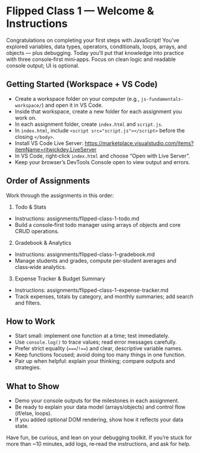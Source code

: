 # Flipped Class 1 — Welcome & Instructions

Congratulations on completing your first steps with JavaScript! You’ve explored variables, data types, operators, conditionals, loops, arrays, and objects — plus debugging. Today you’ll put that knowledge into practice with three console‑first mini‑apps. Focus on clean logic and readable console output; UI is optional.

## Getting Started (Workspace + VS Code)
- Create a workspace folder on your computer (e.g., `js-fundamentals-workspace/`) and open it in VS Code.
- Inside that workspace, create a new folder for each assignment you work on.
- In each assignment folder, create `index.html` and `script.js`.
- In `index.html`, include `<script src="script.js"></script>` before the closing `</body>`.
- Install VS Code Live Server: https://marketplace.visualstudio.com/items?itemName=ritwickdey.LiveServer
- In VS Code, right‑click `index.html` and choose “Open with Live Server”.
- Keep your browser’s DevTools Console open to view output and errors.

## Order of Assignments
Work through the assignments in this order:

1) Todo & Stats
- Instructions: assignments/flipped-class-1-todo.md
- Build a console‑first todo manager using arrays of objects and core CRUD operations.

2) Gradebook & Analytics
- Instructions: assignments/flipped-class-1-gradebook.md
- Manage students and grades, compute per‑student averages and class‑wide analytics.

3) Expense Tracker & Budget Summary
- Instructions: assignments/flipped-class-1-expense-tracker.md
- Track expenses, totals by category, and monthly summaries; add search and filters.

## How to Work
- Start small: implement one function at a time; test immediately.
- Use `console.log()` to trace values; read error messages carefully.
- Prefer strict equality (`===`/`!==`) and clear, descriptive variable names.
- Keep functions focused; avoid doing too many things in one function.
- Pair up when helpful: explain your thinking; compare outputs and strategies.

## What to Show
- Demo your console outputs for the milestones in each assignment.
- Be ready to explain your data model (arrays/objects) and control flow (if/else, loops).
- If you added optional DOM rendering, show how it reflects your data state.

Have fun, be curious, and lean on your debugging toolkit. If you’re stuck for more than ~10 minutes, add logs, re‑read the instructions, and ask for help.

